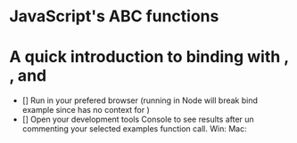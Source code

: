 # JavaScript's ABC functions

# A quick introduction to  binding with , , and 

- [] Run  in your prefered browser (running in Node will break bind example since  has no context for )
- [] Open your development tools Console to see results after un commenting your selected examples function call. Win: <ctrl><alt><j> Mac: <cmd><opt><j>

